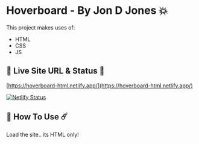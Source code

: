 # Hoverboard - By Jon D Jones 💥

This project makes uses of:

- HTML
- CSS
- JS

## 👻 Live Site URL & Status 👺

[https://hoverboard-html.netlify.app/](https://hoverboard-html.netlify.app/)

[![Netlify Status](https://api.netlify.com/api/v1/badges/c8a411e9-1208-4c09-9a3f-0a9a788c11cc/deploy-status)](https://app.netlify.com/sites/hoverboard-html/deploys)

## 👾 How To Use ☄️

Load the site.. its HTML only!
